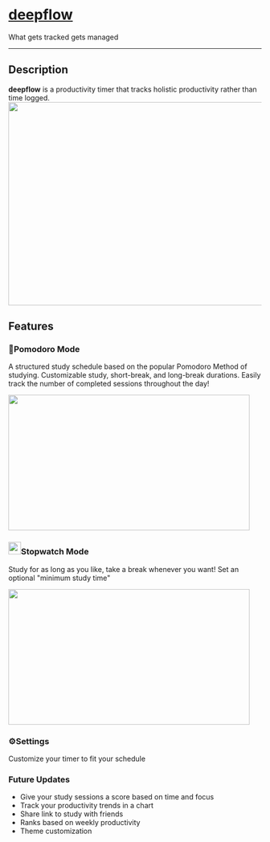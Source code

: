 # [deepflow](https://deep-flow.vercel.app/)
What gets tracked gets managed

---
## Description
**deepflow** is a productivity timer that tracks holistic productivity rather than time logged.
<img src="https://im4.ezgif.com/tmp/ezgif-4-b810f86bd7.gif" width="720" height="405">

## Features
### 🍅Pomodoro Mode
A structured study schedule based on the popular Pomodoro Method of studying. Customizable study, short-break, and long-break durations. Easily track the number of completed sessions throughout the day!

  <img src="https://im4.ezgif.com/tmp/ezgif-4-63edb28337.gif" width="480" height="270">



### <img src="https://www.iconsdb.com/icons/preview/red/stopwatch-xxl.png" width="25" height="25">Stopwatch Mode
Study for as long as you like, take a break whenever you want! Set an optional "minimum study time" 

<img src="https://im4.ezgif.com/tmp/ezgif-4-f54d28b38c.gif" width="480" height="270">

### ⚙️Settings
Customize your timer to fit your schedule

### Future Updates
* Give your study sessions a score based on time and focus
* Track your productivity trends in a chart
* Share link to study with friends
* Ranks based on weekly productivity
* Theme customization
